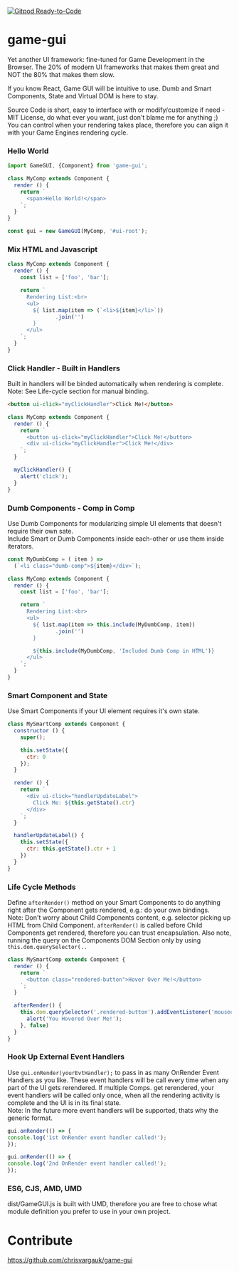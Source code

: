 [![Gitpod Ready-to-Code](https://img.shields.io/badge/Gitpod-Ready--to--Code-blue?logo=gitpod)](https://gitpod.io/#https://github.com/chrisvargauk/game-gui) 

# game-gui
Yet another UI framework: fine-tuned for Game Development in the Browser. The 20% of modern UI frameworks that makes them great and NOT the 80% that makes them slow.

If you know React, Game GUI will be intuitive to use. 
Dumb and Smart Components, State and Virtual DOM is here to stay.

Source Code is short, easy to interface with or modify/customize if need - MIT License, 
do what ever you want, just don't blame me for anything ;)  
You can control when your rendering takes place, 
therefore you can align it with your Game Engines rendering cycle.

### Hello World
```javascript
import GameGUI, {Component} from 'game-gui';

class MyComp extends Component {
  render () {
    return `
      <span>Hello World!</span>
    `;
  }
}

const gui = new GameGUI(MyComp, '#ui-root');
```

### Mix HTML and Javascript
```javascript
class MyComp extends Component {
  render () {
    const list = ['foo', 'bar'];

    return `
      Rendering List:<br>
      <ul>
        ${ list.map(item => (`<li>${item}</li>`))
               .join('')
        }
      </ul>
    `;
  }
}
```

### Click Handler - Built in Handlers
Built in handlers will be binded automatically when rendering is complete.  
Note: See Life-cycle section for manual binding. 
```html
<button ui-click="myClickHandler">Click Me!</button>
```
```javascript
class MyComp extends Component {
  render () {
    return `
      <button ui-click="myClickHandler">Click Me!</button>
      <div ui-click="myClickHandler">Click Me!</div>
    `;
  }

  myClickHandler() {
    alert('click');
  }
}
```

### Dumb Components - Comp in Comp
Use Dumb Components for modularizing simple UI elements that doesn't require their own sate.  
Include Smart or Dumb Components inside each-other or use them inside iterators.
```javascript
const MyDumbComp = ( item ) =>
  (`<li class="dumb-comp">${item}</div>`);

class MyComp extends Component {
  render () {
    const list = ['foo', 'bar'];

    return `
      Rendering List:<br>
      <ul>
        ${ list.map(item => this.include(MyDumbComp, item))
               .join('')
        }

        ${this.include(MyDumbComp, 'Included Dumb Comp in HTML')}
      </ul>
    `;
  }
}
```

### Smart Component and State
Use Smart Components if your UI element requires it's own state.
```javascript
class MySmartComp extends Component {
  constructor () {
    super();

    this.setState({
      ctr: 0
    });
  }

  render () {
    return `
      <div ui-click="handlerUpdateLabel">
        Click Me: ${this.getState().ctr}
      </div>
    `;
  }

  handlerUpdateLabel() {
    this.setState({
      ctr: this.getState().ctr + 1
    })
  }
}
```

### Life Cycle Methods
Define ```afterRender()``` method on your Smart Components to do anything right after the Component gets rendered, e.g.: do your own bindings.  
Note: Don't worry about Child Components content, e.g. selector picking up HTML from Child Component. 
```afterRender()``` is called before Child Components get rendered, therefore you can trust encapsulation.
Also note, running the query on the Components DOM Section only by using ```this.dom.querySelector(..```  
```javascript
class MySmartComp extends Component {
  render () {
    return `
      <button class="rendered-button">Hover Over Me!</button>
    `;
  }

  afterRender() {
    this.dom.querySelector('.rendered-button').addEventListener('mouseover', () => {
      alert('You Hovered Over Me!');
    }, false)
  }
}
```

### Hook Up External Event Handlers
Use `gui.onRender(yourEvtHandler);` to pass in as many OnRender Event Handlers as you like.
These event handlers will be call every time when any part of the UI gets rerendered. 
If multiple Comps. get rerendered, your event handlers will be called only once, 
when all the rendering activity is complete and the UI is in its final state.  
Note: In the future more event handlers will be supported, thats why the generic format. 
```javascript
gui.onRender(() => {
console.log('1st OnRender event handler called!');
});

gui.onRender(() => {
console.log('2nd OnRender event handler called!');
});
```

### ES6, CJS, AMD, UMD
dist/GameGUI.js is built with UMD, therefore you are free to chose what module definition you prefer to use in 
your own project.

# Contribute
https://github.com/chrisvargauk/game-gui
